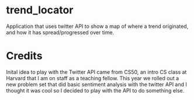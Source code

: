 # trend_locator
Application that uses twitter API to show a map of where a trend originated, and how it has spread/progressed over time.


# Credits
Inital idea to play with the Twitter API came from CS50, an intro CS class at Harvard that I am on staff as a teaching fellow. This year we rolled out a new problem set that did basic sentiment analysis with the twitter API and I thought it was cool so I decided to play with the API to do something else.

